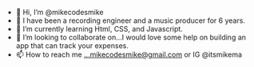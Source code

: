 - 👋 Hi, I’m @mikecodesmike
- 🎹 I have been a recording engineer and a music producer for 6 years.
- 🌱 I’m currently learning Html, CSS, and Javascript.
- 💞️ I’m looking to collaborate on...I would love some help on building an app that can track your expenses.
- 📫 How to reach me ...mikecodesmike@gmail.com or IG @itsmikema

<!---
mikecodesmike/mikecodesmike is a ✨ special ✨ repository because its `README.md` (this file) appears on your GitHub profile.
You can click the Preview link to take a look at your changes.
--->
